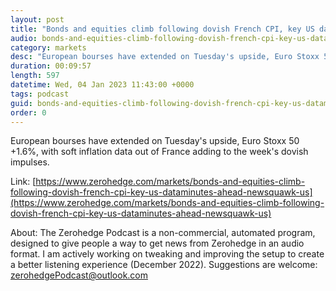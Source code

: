 ```yaml
---
layout: post
title: "Bonds and equities climb following dovish French CPI, key US data/minutes ahead - Newsquawk US Market Open"
audio: bonds-and-equities-climb-following-dovish-french-cpi-key-us-dataminutes-ahead-newsquawk-us-0
category: markets
desc: "European bourses have extended on Tuesday's upside, Euro Stoxx 50 +1.6%, with soft inflation data out of France adding to the week's dovish impulses."
duration: 00:09:57
length: 597
datetime: Wed, 04 Jan 2023 11:43:00 +0000
tags: podcast
guid: bonds-and-equities-climb-following-dovish-french-cpi-key-us-dataminutes-ahead-newsquawk-us-0
order: 0
---
```

European bourses have extended on Tuesday's upside, Euro Stoxx 50 +1.6%, with soft inflation data out of France adding to the week's dovish impulses.

Link: [https://www.zerohedge.com/markets/bonds-and-equities-climb-following-dovish-french-cpi-key-us-dataminutes-ahead-newsquawk-us](https://www.zerohedge.com/markets/bonds-and-equities-climb-following-dovish-french-cpi-key-us-dataminutes-ahead-newsquawk-us)

About: The Zerohedge Podcast is a non-commercial, automated program, designed to give people a way to get news from Zerohedge in an audio format.  I am actively working on tweaking and improving the setup to create a better listening experience (December 2022).  Suggestions are welcome: [zerohedgePodcast@outlook.com](mailto:zerohedgePodcast@outlook.com)